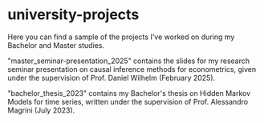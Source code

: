 # university-projects
Here you can find a sample of the projects I've worked on during my Bachelor and Master studies.

"master_seminar-presentation_2025" contains the slides for my research seminar presentation on causal inference methods for econometrics, given under the supervision of Prof. Daniel Wilhelm (February 2025).

"bachelor_thesis_2023" contains my Bachelor's thesis on Hidden Markov Models for time series, written under the supervision of Prof. Alessandro Magrini (July 2023).
